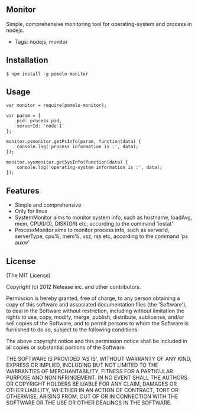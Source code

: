 ## Monitor

Simple, comprehensive monitoring tool for operating-system and process in nodejs.
* Tags: nodejs, monitor

## Installation

	$ npm install -g pomelo-monitor

## Usage

	var monitor = require(pomelo-monitor);

	var param = {
		pid: process.pid,
		serverId: 'node-1'
	};

	monitor.psmonitor.getPsInfo(param, function(data) {
		console.log('process information is :', data);
	});

	monitor.sysmonitor.getSysInfo(function(data) {
		console.log('operating-system information is :', data);
	});

## Features

  * Simple and comprehensive
  * Only for linux
  * SystemMonitor aims to monitor system info, such as hostname, loadAvg, mem, CPU(I/O), DISK(O/I) etc, according to the command 'iostat'
  * ProcessMonitor aims to monitor process info, such as serverId, serverType, cpu%, mem%, vsz, rss etc, according to the command 'ps auxw'


## License

(The MIT License)

Copyright (c) 2012 Netease inc. and other contributors.

Permission is hereby granted, free of charge, to any person obtaining
a copy of this software and associated documentation files (the
'Software'), to deal in the Software without restriction, including
without limitation the rights to use, copy, modify, merge, publish,
distribute, sublicense, and/or sell copies of the Software, and to
permit persons to whom the Software is furnished to do so, subject to
the following conditions:

The above copyright notice and this permission notice shall be
included in all copies or substantial portions of the Software.

THE SOFTWARE IS PROVIDED 'AS IS', WITHOUT WARRANTY OF ANY KIND,
EXPRESS OR IMPLIED, INCLUDING BUT NOT LIMITED TO THE WARRANTIES OF
MERCHANTABILITY, FITNESS FOR A PARTICULAR PURPOSE AND NONINFRINGEMENT.
IN NO EVENT SHALL THE AUTHORS OR COPYRIGHT HOLDERS BE LIABLE FOR ANY
CLAIM, DAMAGES OR OTHER LIABILITY, WHETHER IN AN ACTION OF CONTRACT,
TORT OR OTHERWISE, ARISING FROM, OUT OF OR IN CONNECTION WITH THE
SOFTWARE OR THE USE OR OTHER DEALINGS IN THE SOFTWARE.
